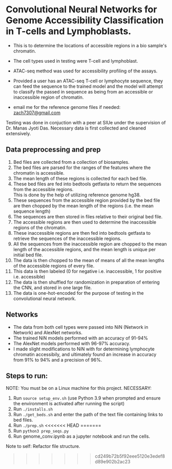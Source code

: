 # Convolutional Neural Networks for Genome Accessibility Classification in T-cells and Lymphoblasts.
- This is to determine the locations of accessible regions in a bio sample's chromatin.
- The cell types used in testing were T-cell and lymphoblast.
- ATAC-seq method was used for accessibility profiling of the assays.
- Provided a user has an ATAC-seq T-cell or lymphocyte sequence, they can feed the sequence to the trained model and the model will
attempt to classify the passed in sequence as being from an accessible or inaccessible region of chromatin.

- email me for the reference genome files if needed: zach7307@gmail.com

Testing was done in conjuction with a peer at SIUe under the supervision of Dr. Manas Jyoti Das.
Necessary data is first collected and cleaned extensively.

## Data preprocessing and prep
1. Bed files are collected from a collection of biosamples.
2. The bed files are parsed for the ranges of the features where the chromatin is accessible.
3. The mean length of these regions is collected for each bed file.
4. These bed files are fed into bedtools getfasta to return the sequences from the accessible regions.  
   This is done by the help of utilizing reference genome hg38.
5. These sequences from the accessible region provided by the bed file are then chopped by the mean length of the regions (i.e. the mean sequence length)
6. The sequences are then stored in files relative to their original bed file.
7. The accessible regions are then used to determine the inaccessible regions of the chromatin.
8. These inaccessible regions are then fed into bedtools getfasta to retrieve the sequences of the inaccessible regions.
9. All the sequences from the inaccessible region are chopped to the mean length of the accessible regions, and the mean length is unique per initial bed file.
10. The data is then chopped to the mean of means of all the mean lengths of the accessible regions of every file.
11. This data is then labeled (0 for negative i.e. inaccessible, 1 for positive i.e. accessible)
12. The data is then shuffled for randomization in preparation of entering the CNN, and stored in one large file.
13. The data is one-hot-encoded for the purpose of testing in the convolutional neural network.

## Networks
- The data from both cell types were passed into NiN (Network in Network) and AlexNet networks.
- The trained NiN models performed with an accuracy of 91-94%
- The AlexNet models performed with 96-97% accuracy.
- I made slight modifications to NiN with for determining lymphocyte chromatin accessibily, and ultimately found an increase in accuracy from 91% to 94% and a precision of 96%.


## Steps to run:
NOTE: You must be on a Linux machine for this project. 
NECESSARY:
1. Run `source setup_env.sh` (use Python 3.9 when prompted and ensure the environment is activated after running the script)
2. Run `./installs.sh`
3. Run `./get_beds.sh` and enter the path of the text file containing links to bed files. 
4. Run `./prep.sh`
<<<<<<< HEAD
=======
5. Run `python3 prep_seqs.py`
6. Run genome_conv.ipynb as a jupyter notebook and run the cells.

Note to self:
Refactor file structure.
>>>>>>> cd249b72b5f92eee5120e3edef8d89e902b2ac23

